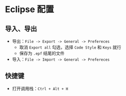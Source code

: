 # Eclipse 配置

## 导入、导出
- 导出：`File -> Export -> General -> Prefereces`
  - 取消 `Export all` 勾选，选择 `Code Style` 和 `Keys` 就行
  - 保存为 `.epf` 结尾的文件
- 导入：`File -> Import -> General -> Prefereces`

## 快捷键
- 打开调用栈：`Ctrl + Alt + H`
